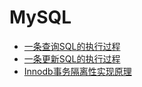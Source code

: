 # MySQL

- [一条查询SQL的执行过程](./mysql_query_process.md)
- [一条更新SQL的执行过程](./mysql_write_process.md)
- [Innodb事务隔离性实现原理](./mysql_trans_isolation.md )

